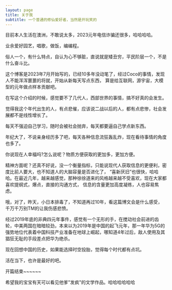 ```yaml
---
layout: page
title: 关于我
subtitle: 一个普通的修仙爱好者，当然是开玩笑的
---
```


目前本人生活在澳洲，不敢说太多，2023元年电信诈骗还很多，哈哈哈哈。

业余爱好园艺，唱歌，做饭，编编程。

俗人一个，有什么特点，自认为心不够脏，直说就是矮丑穷，平民阶层一个，不是什么奋斗比。

这个博客是2023年7月开始写的，已经10多年没动笔了，经过Coco的事情，发现人不能浑浑噩噩的将就，开始从新每天写点东西，
算是给互联网，源宇宙，大模型的元年做点样本贡献吧。

在写这个介绍的时候，感觉要不了几代人，西部世界的事情，搞不好真的会发生。

觉得我这个年代出生的人，有点悲催，应该说二战以后的人，都有点悲惨，社会发展都不是线性增长了。

每天不强迫自己学习，随时会被社会抛弃，每天都要逼自己学点新东西。

年纪大了，不说亲身经历多了吧，每天各种信息流狂轰乱炸，现在看待事情的角度也多了。

你说现在人幸福吗?怎么说呢？物质方便获取的更加多，更加方便。

精神方面呢？还真不好说，没一个衡量指标，只能说现代人获取信息的更便利，密度比前人要大，也不知道人的大脑容量是否进化了，
“喜新厌旧”也很快，哈哈哈。在最近几年，越来越感觉，那种徐徐道来的风格越来越不受喜欢，现在大家都喜欢提纲式，爆点，直接的沟通方式，
信息的含量更加高度凝练，人也容易焦虑。

哦，对了，昨天，小日本排毒了，不知道再过10年，看这篇博文会是什么感受，千万千万别TM的让我伤感悲愤。

经过2019年底的非典四元年事件，感觉有一个无形的手，在搅动社会前进的齿轮，中美两国在暗暗较劲，本来以为2019年是中国的起飞元年，那一年华为5G的强势地位代表着中国科技产业准备在地球上崛起，哪知道4年过后，敌人使用及其猖狂无耻的手段差点把华为绝杀。

现在回想中国的历史，如果能选择时空投胎，觉得每个时代都有点坑。

活在当下，也许是最好的吧。

开篇结束~~~~~~

希望我的宝宝有天可以看见他爹"发疯"的文学作品。哈哈哈哈哈哈


